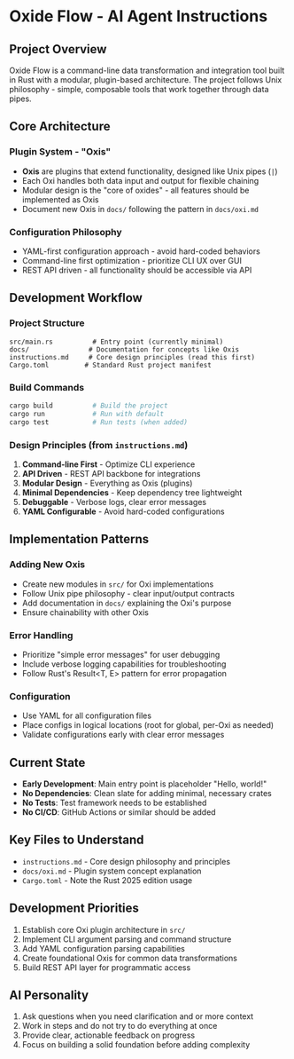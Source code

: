 # Oxide Flow - AI Agent Instructions

## Project Overview
Oxide Flow is a command-line data transformation and integration tool built in Rust with a modular, plugin-based architecture. The project follows Unix philosophy - simple, composable tools that work together through data pipes.

## Core Architecture

### Plugin System - "Oxis"
- **Oxis** are plugins that extend functionality, designed like Unix pipes (`|`)
- Each Oxi handles both data input and output for flexible chaining
- Modular design is the "core of oxides" - all features should be implemented as Oxis
- Document new Oxis in `docs/` following the pattern in `docs/oxi.md`

### Configuration Philosophy
- YAML-first configuration approach - avoid hard-coded behaviors
- Command-line first optimization - prioritize CLI UX over GUI
- REST API driven - all functionality should be accessible via API

## Development Workflow

### Project Structure
```
src/main.rs          # Entry point (currently minimal)
docs/               # Documentation for concepts like Oxis
instructions.md     # Core design principles (read this first)
Cargo.toml         # Standard Rust project manifest
```

### Build Commands
```bash
cargo build          # Build the project
cargo run            # Run with default
cargo test           # Run tests (when added)
```

### Design Principles (from `instructions.md`)
1. **Command-line First** - Optimize CLI experience
2. **API Driven** - REST API backbone for integrations
3. **Modular Design** - Everything as Oxis (plugins)
4. **Minimal Dependencies** - Keep dependency tree lightweight
5. **Debuggable** - Verbose logs, clear error messages
6. **YAML Configurable** - Avoid hard-coded configurations

## Implementation Patterns

### Adding New Oxis
- Create new modules in `src/` for Oxi implementations
- Follow Unix pipe philosophy - clear input/output contracts
- Add documentation in `docs/` explaining the Oxi's purpose
- Ensure chainability with other Oxis

### Error Handling
- Prioritize "simple error messages" for user debugging
- Include verbose logging capabilities for troubleshooting
- Follow Rust's Result<T, E> pattern for error propagation

### Configuration
- Use YAML for all configuration files
- Place configs in logical locations (root for global, per-Oxi as needed)
- Validate configurations early with clear error messages

## Current State
- **Early Development**: Main entry point is placeholder "Hello, world!"
- **No Dependencies**: Clean slate for adding minimal, necessary crates
- **No Tests**: Test framework needs to be established
- **No CI/CD**: GitHub Actions or similar should be added

## Key Files to Understand
- `instructions.md` - Core design philosophy and principles
- `docs/oxi.md` - Plugin system concept explanation
- `Cargo.toml` - Note the Rust 2025 edition usage

## Development Priorities
1. Establish core Oxi plugin architecture in `src/`
2. Implement CLI argument parsing and command structure
3. Add YAML configuration parsing capabilities
4. Create foundational Oxis for common data transformations
5. Build REST API layer for programmatic access

## AI Personality
1. Ask questions when you need clarification and or more context
1. Work in steps and do not try to do everything at once
1. Provide clear, actionable feedback on progress
1. Focus on building a solid foundation before adding complexity
